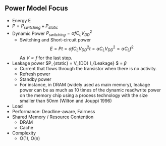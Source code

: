 ## Power Model Focus

- Energy E
- $P = P_{switching} + P_{static}$
- Dynamic Power $P_{switching} = \alpha f C_L V_{DD}^2$
  - Switching and Short-circuit power
    $$
      E= P t =    \alpha f C_L V_{DD}^2 t =   \alpha C_L V_{DD}^2 \propto    \alpha C_L f^2
    $$
  As $V\propto f$ for the last step.
- Leakage power $P_{static} =  V_{DD} I_{Leakage} $ = $\beta$
  - Current that flows through the transistor when there is no activity.
  - Refresh power
  - Standby power
  - For instance, in DRAM (widely used as main memory), leakage power can be as much as 10 times of the dynamic read/write power on the memory chip using a process technology with the size smaller than 50nm (Wilton and Jouppi 1996)
- Load
- Performance: Deadline-aware, Fairness
- Shared Memory / Resource Contention
  - DRAM
  - Cache
- Complexity
  - O(1), O(n)
